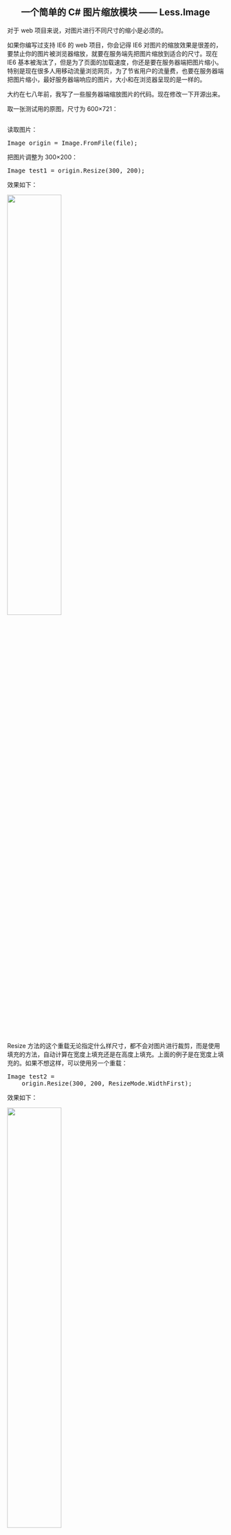 <h2 style="text-align:center;">
    一个简单的 C# 图片缩放模块 —— Less.Image
</h2>
<p>
    <span>对于 web 项目来说，对图片进行不同尺寸的缩小是必须的。</span>
</p>
<p>
    <span>如果你编写过支持 IE6 的 web 项目，你会记得 IE6 对图片的缩放效果是很差的，要禁止你的图片被浏览器缩放，就要在服务端先把图片缩放到适合的尺寸。现在 IE6 基本被淘汰了，但是为了页面的加载速度，你还是要在服务器端把图片缩小。特别是现在很多人用移动流量浏览网页，为了节省用户的流量费，也要在服务器端把图片缩小，最好服务器端响应的图片，大小和在浏览器呈现的是一样的。</span>
</p>
<p>
    大约在七八年前，我写了一些服务器端缩放图片的代码。现在修改一下开源出来。
</p>
<p>
    取一张测试用的原图，尺寸为 600×721：
</p>
<p>
    <img alt="" src="http://bibaoke.com/img/PC2m0_kDK0Oma8tUy0sPUA?auth=post" />
</p>
<p>
    读取图片：
</p>
<pre class="brush:csharp">Image origin = Image.FromFile(file);
</pre>
<p>
    把图片调整为 300×200：
</p>
<pre class="brush:csharp">Image test1 = origin.Resize(300, 200);</pre>
<p>
    效果如下：
</p>
<p>
    <img style="width:50%;" alt="" src="http://bibaoke.com/img/bpWjdFtisEK4Ij8t1aDvRA?auth=post" />
</p>
<p>
    Resize 方法的这个重载无论指定什么样尺寸，都不会对图片进行裁剪，而是使用填充的方法，自动计算在宽度上填充还是在高度上填充。上面的例子是在宽度上填充的。如果不想这样，可以使用另一个重载：
</p>
<pre class="brush:csharp">Image test2 = 
&nbsp;&nbsp;&nbsp;&nbsp;origin.Resize(300, 200, ResizeMode.WidthFirst);</pre>
<p>
    效果如下：
</p>
<p>
    <img style="width:50%;" alt="" src="http://bibaoke.com/img/ZAKkQ1Qu5USjT9FICR8-dQ?auth=post" />
</p>
<p>
    这次同样是把图片调整为&nbsp;<span>300×200，但是使用了裁剪的方法。函数的第三个参数&nbsp;ResizeMode 是一个 Resize 模式选项，有&nbsp;<span>ResizeMode.</span><span>WidthFirst</span> 宽度优先，和&nbsp;<span>ResizeMode.HeightFirst 高度优先</span>两个选项。test2 选择了宽度优先，意思是不在图片的宽度做任何的裁剪和填充，如果调整后的图片和原图比例不同，只在图片的高度上做调整。test2 就在图片的高度上做了裁剪。如果 test2 选择高度优先，效果是和 test1 一样的，test1 函数是因为不能对图片做裁剪，而自动选择了高度优先。</span>
</p>
<p>
    这种缩放的方法是普遍用在 web 编程的服务端上面的，我看到的产品都会使用裁剪的方法，比如微信、微博。裁剪虽然会使图片“损失”了一部分，但对比起填充来说，可以让界面更好看，因为不会有没有意义的底色。
</p>
<p>
    使用 Crop 方法可以指定使用裁剪：
</p>
<pre class="brush:csharp">Image test3 = origin.Crop(180, 180);</pre>
<p>
    用现在流行的九宫格方法演示效果：
</p>
<p>
    <img style="width:30%;" alt="" src="http://bibaoke.com/img/RvKfhYYotUuYUoulxVI8zQ?auth=post" />&nbsp;&nbsp;<img style="width:30%;" alt="" src="http://bibaoke.com/img/RvKfhYYotUuYUoulxVI8zQ?auth=post" />&nbsp;&nbsp;<img style="width:30%;" alt="" src="http://bibaoke.com/img/RvKfhYYotUuYUoulxVI8zQ?auth=post" />&nbsp;&nbsp;<br />
    <img style="width:30%;" alt="" src="http://bibaoke.com/img/RvKfhYYotUuYUoulxVI8zQ?auth=post" />&nbsp;&nbsp;<img style="width:30%;" alt="" src="http://bibaoke.com/img/RvKfhYYotUuYUoulxVI8zQ?auth=post" />&nbsp;&nbsp;<img style="width:30%;" alt="" src="http://bibaoke.com/img/RvKfhYYotUuYUoulxVI8zQ?auth=post" />&nbsp;&nbsp;<br />
    <img style="width:30%;" alt="" src="http://bibaoke.com/img/RvKfhYYotUuYUoulxVI8zQ?auth=post" />&nbsp;&nbsp;<img style="width:30%;" alt="" src="http://bibaoke.com/img/RvKfhYYotUuYUoulxVI8zQ?auth=post" />&nbsp;&nbsp;<img style="width:30%;" alt="" src="http://bibaoke.com/img/RvKfhYYotUuYUoulxVI8zQ?auth=post" />&nbsp;&nbsp;
</p>
<p>
    Less.Image 的裁剪算法是截取图片的中间部分的，因为大部分图片的主体都在中间，比如杨幂这张图片。微博有一种裁剪算法是截取图片的上部的，这是针对现在流行的高度特别大的图片的，比如图片式的长微博，连环画等。
</p>
<p>
    如果对图片的宽高比没有要求，可以使用：
</p>
<pre class="brush:csharp">Image test4 = origin.ResizeW(300);
</pre>
<p>
    代码的意思是把图片调整成宽度 300 像素，效果如下：
</p>
<p>
    <img style="width:50%;" alt="" src="http://bibaoke.com/img/FT5DSLrIs0a-bbmDRAj78g?auth=post" />
</p>
<p>
    这个方法是不会对图片进行裁剪或填充的，保留了原图的宽高比。当然，也可以只指定高度：
</p>
<pre class="brush:csharp">Image test5 = origin.ResizeH(200);
</pre>
<p>
    生成了一张高度 200 像素的图片：
</p>
<p>
    <img style="width:28%;" alt="" src="http://bibaoke.com/img/lHtXGodvp0qXn1Vu4IdfbA?auth=post" />
</p>
<p>
    Less.Image 还提供了较多的重载方法，比如定填充的底色，插值算法等。可以应付服务器端图片缩放的大部分情况。我写这些代码的时间比较早了，在这期间经过了很多测试，处理过数十万图片的批量缩放，在 Less.Image 的内部是不会发生内存泄露的。你知道，在 System.Drawing 命名空间下，很多类都是非托管的。
</p>
<p>
    NuGet：<br />
    <a href="https://www.nuget.org/packages/Less.Image" target="_blank">https://www.nuget.org/packages/Less.Image</a>
</p>
<p>
    本文代码：<a href="https://github.com/bibaoke/Less.Image/blob/master/Test/Program.cs" target="_blank">GitHub</a>&nbsp; &nbsp;&nbsp;<a href="https://gitee.com/bibaoke/Less.Image/blob/master/Test/Program.cs" target="_blank">码云</a>
</p>
<p>
    项目代码：<a href="https://github.com/bibaoke/Less.Image" target="_blank">GitHub</a>&nbsp; &nbsp;&nbsp;<a href="https://gitee.com/bibaoke/Less.Image" target="_blank">码云</a>
</p>
<p>
    Less.Image 还有两个缺点。一是缩放 gif 动画，处理后会剩下第一帧，失去了动画的效果；二是因为 windows 内置的 png 编码器并不能很好地压缩图片，所以对 png 进行缩放的话，图片占用空间会比较大。所以如果图片没有透明像素的话，最好使用 jpg。
</p>
<p>
    如果大家有更好的想法，请与我联系。
</p>